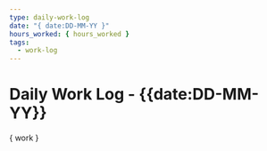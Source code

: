 ```yaml
---
type: daily-work-log
date: "{ date:DD-MM-YY }" 
hours_worked: { hours_worked }
tags:
  - work-log
---
```


# Daily Work Log - {{date:DD-MM-YY}}

{ work }